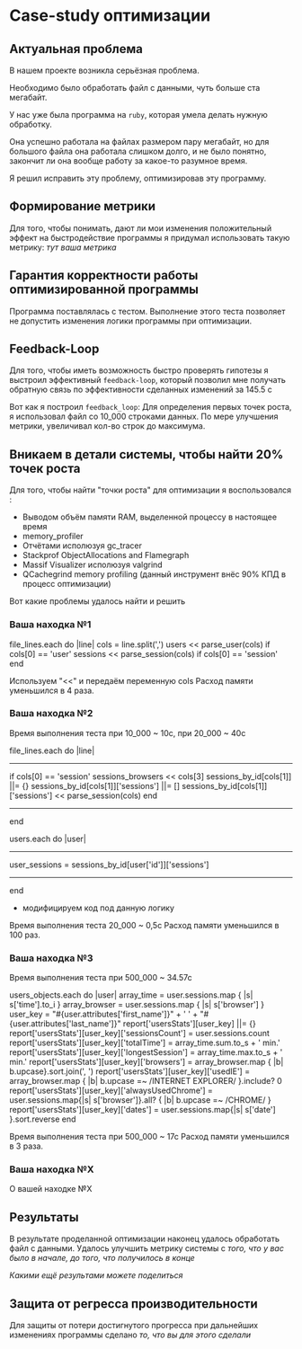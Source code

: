 # Case-study оптимизации

## Актуальная проблема
В нашем проекте возникла серьёзная проблема.

Необходимо было обработать файл с данными, чуть больше ста мегабайт.

У нас уже была программа на `ruby`, которая умела делать нужную обработку.

Она успешно работала на файлах размером пару мегабайт, но для большого файла она работала слишком долго, и не было понятно, закончит ли она вообще работу за какое-то разумное время.

Я решил исправить эту проблему, оптимизировав эту программу.

## Формирование метрики
Для того, чтобы понимать, дают ли мои изменения положительный эффект на быстродействие программы я придумал использовать такую метрику: *тут ваша метрика*

## Гарантия корректности работы оптимизированной программы
Программа поставлялась с тестом. Выполнение этого теста позволяет не допустить изменения логики программы при оптимизации.

## Feedback-Loop
Для того, чтобы иметь возможность быстро проверять гипотезы я выстроил эффективный `feedback-loop`, который позволил мне получать обратную связь по эффективности сделанных изменений за 145.5 c

Вот как я построил `feedback_loop`: Для определения первых точек роста, я использовал файл со 10_000 строками данных. По мере улучшения метрики, увеличивал кол-во строк до максимума.

## Вникаем в детали системы, чтобы найти 20% точек роста
Для того, чтобы найти "точки роста" для оптимизации я воспользовался :
 - Выводом объём памяти RAM, выделенной процессу в настоящее время
 - memory_profiler
 - Отчётами исполюзуя gc_tracer
 - Stackprof ObjectAllocations and Flamegraph
 - Massif Visualizer исполюзуя valgrind
 - QCachegrind memory profiling (данный инструмент внёс 90% КПД в процесс оптимизации)

Вот какие проблемы удалось найти и решить

### Ваша находка №1
file_lines.each do |line|
    cols = line.split(',')
    users << parse_user(cols) if cols[0] == 'user'
    sessions << parse_session(cols) if cols[0] == 'session'
end

Используем "<<" и передаём переменную cols
Расход памяти уменьшился в 4 раза.

### Ваша находка №2
Время выполнения теста при 10_000 ~ 10c, при 20_000 ~ 40c

file_lines.each do |line|
  ***
  if cols[0] == 'session'
    sessions_browsers << cols[3]
    sessions_by_id[cols[1]] ||= {}
    sessions_by_id[cols[1]]['sessions'] ||= []
    sessions_by_id[cols[1]]['sessions'] << parse_session(cols)
  end
  ***
end

users.each do |user|
  ***
  user_sessions = sessions_by_id[user['id']]['sessions']
  ***
end

+ модифицируем код под данную логику

Время выполнения теста 20_000 ~ 0,5c
Расход памяти уменьшился в 100 раз.

### Ваша находка №3
Время выполнения теста при 500_000 ~ 34.57с

users_objects.each do |user|
    array_time = user.sessions.map { |s| s['time'].to_i }
    array_browser = user.sessions.map { |s| s['browser'] }
    user_key = "#{user.attributes['first_name']}" + ' ' + "#{user.attributes['last_name']}"
    report['usersStats'][user_key] ||= {}
    report['usersStats'][user_key]['sessionsCount'] = user.sessions.count
    report['usersStats'][user_key]['totalTime'] = array_time.sum.to_s + ' min.'
    report['usersStats'][user_key]['longestSession'] = array_time.max.to_s + ' min.'
    report['usersStats'][user_key]['browsers'] = array_browser.map { |b| b.upcase}.sort.join(', ')
    report['usersStats'][user_key]['usedIE'] = array_browser.map { |b| b.upcase =~ /INTERNET EXPLORER/ }.include? 0
    report['usersStats'][user_key]['alwaysUsedChrome'] = user.sessions.map{|s| s['browser']}.all? { |b| b.upcase =~ /CHROME/ }
    report['usersStats'][user_key]['dates'] = user.sessions.map{|s| s['date'] }.sort.reverse
end

Время выполнения теста при 500_000 ~ 17с
Расход памяти уменьшился в 3 раза.


### Ваша находка №X
О вашей находке №X

## Результаты
В результате проделанной оптимизации наконец удалось обработать файл с данными.
Удалось улучшить метрику системы с *того, что у вас было в начале, до того, что получилось в конце*

*Какими ещё результами можете поделиться*

## Защита от регресса производительности
Для защиты от потери достигнутого прогресса при дальнейших изменениях программы сделано *то, что вы для этого сделали*
